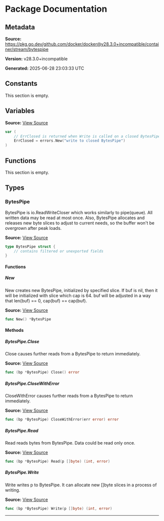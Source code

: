 # Package Documentation

## Metadata

**Source:** https://pkg.go.dev/github.com/docker/docker@v28.3.0+incompatible/container/stream/bytespipe

**Version:** v28.3.0+incompatible

**Generated:** 2025-06-28 23:03:33 UTC

## Constants

This section is empty.

## Variables

**Source:** [View Source](https://github.com/docker/docker/blob/v28.3.0/container/stream/bytespipe/bytespipe.go#L19)

```go
var (
	// ErrClosed is returned when Write is called on a closed BytesPipe.
	ErrClosed = errors.New("write to closed BytesPipe")
)
```

## Functions

This section is empty.

## Types

### BytesPipe

BytesPipe is io.ReadWriteCloser which works similarly to pipe(queue).
All written data may be read at most once. Also, BytesPipe allocates
and releases new byte slices to adjust to current needs, so the buffer
won't be overgrown after peak loads.

**Source:** [View Source](https://github.com/docker/docker/blob/v28.3.0/container/stream/bytespipe/bytespipe.go#L31)  

```go
type BytesPipe struct {
	// contains filtered or unexported fields
}
```

#### Functions

##### New

New creates new BytesPipe, initialized by specified slice.
If buf is nil, then it will be initialized with slice which cap is 64.
buf will be adjusted in a way that len(buf) == 0, cap(buf) == cap(buf).

**Source:** [View Source](https://github.com/docker/docker/blob/v28.3.0/container/stream/bytespipe/bytespipe.go#L43)  

```go
func New() *BytesPipe
```

#### Methods

##### BytesPipe.Close

Close causes further reads from a BytesPipe to return immediately.

**Source:** [View Source](https://github.com/docker/docker/blob/v28.3.0/container/stream/bytespipe/bytespipe.go#L123)  

```go
func (bp *BytesPipe) Close() error
```

##### BytesPipe.CloseWithError

CloseWithError causes further reads from a BytesPipe to return immediately.

**Source:** [View Source](https://github.com/docker/docker/blob/v28.3.0/container/stream/bytespipe/bytespipe.go#L110)  

```go
func (bp *BytesPipe) CloseWithError(err error) error
```

##### BytesPipe.Read

Read reads bytes from BytesPipe.
Data could be read only once.

**Source:** [View Source](https://github.com/docker/docker/blob/v28.3.0/container/stream/bytespipe/bytespipe.go#L129)  

```go
func (bp *BytesPipe) Read(p []byte) (int, error)
```

##### BytesPipe.Write

Write writes p to BytesPipe.
It can allocate new []byte slices in a process of writing.

**Source:** [View Source](https://github.com/docker/docker/blob/v28.3.0/container/stream/bytespipe/bytespipe.go#L52)  

```go
func (bp *BytesPipe) Write(p []byte) (int, error)
```

---

